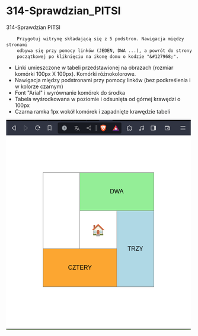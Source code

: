 # 314-Sprawdzian_PITSI
314-Sprawdzian PITSI

        Przygotuj witrynę składającą się z 5 podstron. Nawigacja między stronami
        odbywa się przy pomocy linków (JEDEN, DWA ...), a powrót do strony
        początkowej po kliknięciu na ikonę domu o kodzie "&#127968;".

- Linki umieszczone w tabeli przedstawionej na obrazach (rozmiar komórki 100px X 100px). Komórki różnokolorowe.
- Nawigacja między podstronami przy pomocy linków (bez podkreślenia i w kolorze czarnym)
- Font "Arial" i wyrównanie komórek do środka
- Tabela wyśrodkowana w poziomie i odsunięta od górnej krawędzi o 100px
- Czarna ramka 1px wokół komórek i zapadnięte krawędzie tabeli

![Str 1](str1.png)
